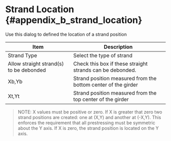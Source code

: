 Strand Location {#appendix_b_strand_location}
==============================================
Use this dialog to defined the location of a strand position

Item | Description
----|-----
Strand Type | Select the type of strand 
Allow straight strand(s) to be debonded | Check this box if these straight strands can be debonded.
Xb,Yb | Strand position measured from the bottom center of the girder
Xt,Yt | Strand position measured from the top center of the girder

> NOTE: X values must be positive or zero. If X is greater that zero two strand positions are created: one at (X,Y) and another at (-X,Y). This enforces the requirement that all prestressing must be symmetric about the Y axis. If X is zero, the strand position is located on the Y axis.
